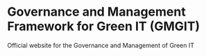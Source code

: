 # Governance and Management Framework for Green IT (GMGIT)
Official website for the Governance and Management of Green IT
